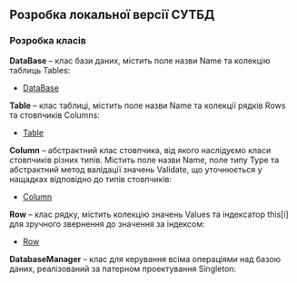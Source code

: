 ## Розробка локальної версії СУТБД
### Розробка класів

**DataBase** – клас бази даних, містить поле назви Name та колекцію таблиць Tables:

- [DataBase](https://github.com/zavtor/IT-lab/blob/main/DB/Entities/DataBase.cs)

**Table** – клас таблиці, містить поле назви Name та колекції рядків Rows та стовпчиків Columns:

- [Table](https://github.com/zavtor/IT-lab/blob/main/DB/Entities/Table.cs)

**Column** – абстрактний клас стовпчика, від якого наслідуємо класи стовпчиків різних типів. Містить поле назви Name, поле типу Type та абстрактний метод валідації значень Validate, що уточнюється у нащадках відповідно до типів стовпчиків:

- [Column](https://github.com/zavtor/IT-lab/blob/main/DB/Entities/Column.cs)

**Row** – клас рядку, містить колекцію значень Values та індексатор this[i] для зручного звернення до значення за індексом:

- [Row](https://github.com/zavtor/IT-lab/blob/main/DB/Entities/Row.cs)

**DatabaseManager** – клас для керування всіма операціями над базою даних, реалізований за патерном проектування Singleton:
